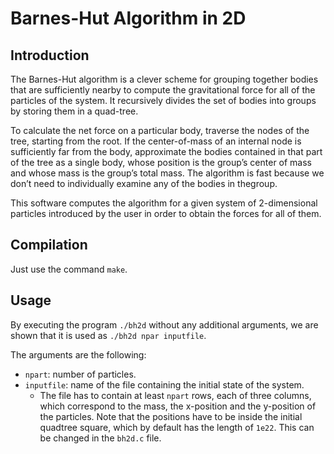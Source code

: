# Barnes-Hut Algorithm in 2D

## Introduction

The Barnes-Hut algorithm is a clever scheme for grouping together bodies
that are sufficiently nearby to compute the gravitational force for all
of the particles of the system. It recursively divides the set of bodies into
groups by storing them in a quad-tree.

To calculate the net force on a particular body, traverse the nodes of the
tree, starting from the root. If the center-of-mass of an internal node is
sufficiently far from the body, approximate the bodies contained in that
part of the tree as a single body, whose position is the group’s center of
mass and whose mass is the group’s total mass. The algorithm is fast
because we don’t need to individually examine any of the bodies in thegroup.

This software computes the algorithm for a given system of 2-dimensional
particles introduced by the user in order to obtain the forces for all of them.

## Compilation

Just use the command `make`.

## Usage

By executing the program `./bh2d` without any additional arguments, 
we are shown that it is used as `./bh2d npar inputfile`.

The arguments are the following:
* `npart`: number of particles.
* `inputfile`: name of the file containing the initial state of the system.
  * The file has to contain at least `npart` rows, each of three columns, which
  correspond to the mass, the x-position and the y-position of the particles.
  Note that the positions have to be inside the initial quadtree square, which
  by default has the length of `1e22`. This can be changed in the `bh2d.c` file.
